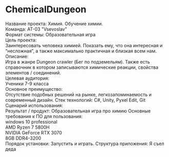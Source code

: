 # ChemicalDungeon
Название проекта: Химия. Обучение химии.  
Команда: АТ-03 "Vsevoslav"  
Формат системы: Образовательная игра  
Цель проекта:    
Заинтересовать человека химией. Показать ему, что она интересная и “несложная”, а также максимально практичная и близкая всем нам.  
Описание:  
Игра в жанре Dungeon crawler (Бег по подземельям). Также есть справочник в котором записываются химические реакции, свойства элементов / соединений.    
Целевая аудитория:  
Ученики 7-9 класса    
Основное преимущество:  
Отсутствие подобных решений на рынке, легкозапоминаемость и современный дизайн.
Стек технологий: С#, Unity, Pyxel Edit, Git
Сценарий использования:  
Результат / продукт: Образовательная игра про химию
Основные требования к ПО для пользования:  
windows 10 professional  
AMD Ryzen 7 5800H   
NVIDIA GeForce RTX 3070  
8GB DDR4-3200  
Порядок установки: Запустить и играть.
Структура приложения: Я съел деда
